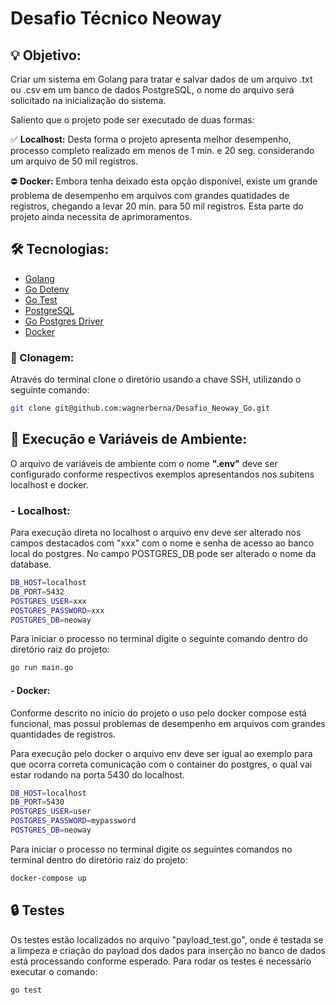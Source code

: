 # Desafio Técnico Neoway

## 💡 Objetivo:
Criar um sistema em Golang para tratar e salvar dados de um arquivo .txt ou .csv em um banco de dados PostgreSQL, o nome do arquivo será solicitado na inicialização do sistema.

Saliento que o projeto pode ser executado de duas formas:

✅ **Localhost:** Desta forma o projeto apresenta melhor desempenho, processo completo realizado em menos de 1 min. e 20 seg. considerando um arquivo de 50 mil registros.

⛔ **Docker:** Embora tenha deixado esta opção disponível, existe um grande problema de desempenho em arquivos com grandes quatidades de registros, chegando a levar 20 min. para 50 mil registros. 
Esta parte do projeto ainda necessita de aprimoramentos. 

## 🛠 Tecnologias:
- [Golang](https://go.dev/)
- [Go Dotenv](https://github.com/joho/godotenv)
- [Go Test](https://go.dev/doc/tutorial/add-a-test)
- [PostgreSQL](https://www.postgresql.org/)
- [Go Postgres Driver](https://github.com/lib/pq)
- [Docker](https://www.docker.com/)

### 🔎 Clonagem:
Através do terminal clone o diretório usando a chave SSH, utilizando o seguinte comando:
```bash
git clone git@github.com:wagnerberna/Desafio_Neoway_Go.git
```
## 📌 Execução e Variáveis de Ambiente:
O arquivo de variáveis de ambiente com o nome **".env"** deve ser configurado conforme respectivos exemplos apresentandos nos subitens localhost e docker.

### - Localhost:
Para execução direta no localhost o arquivo env deve ser alterado nos campos destacados com "xxx" com o nome e senha de acesso ao banco local do postgres.
No campo POSTGRES_DB pode ser alterado o nome da database.
```bash
DB_HOST=localhost
DB_PORT=5432
POSTGRES_USER=xxx
POSTGRES_PASSWORD=xxx
POSTGRES_DB=neoway
```

Para iniciar o processo no terminal digite o seguinte comando dentro do diretório raiz do projeto:
```bash
go run main.go
```
#### - Docker:
Conforme descrito no início do projeto o uso pelo docker compose está funcional, mas possui problemas de desempenho em arquivos com grandes quantidades de registros.

Para execução pelo docker o arquivo env deve ser igual ao exemplo para que ocorra correta comunicação com o container do postgres, o qual vai estar rodando na porta 5430 do localhost.

```bash
DB_HOST=localhost
DB_PORT=5430
POSTGRES_USER=user
POSTGRES_PASSWORD=mypassword
POSTGRES_DB=neoway
```

Para iniciar o processo no terminal digite os seguintes comandos no terminal dentro do diretório raiz do projeto:
```bash
docker-compose up
```

## 🔒  Testes
Os testes estão localizados no arquivo "payload_test.go", onde é testada se a limpeza e criação do payload dos dados para inserção no banco de dados está processando conforme esperado.
Para rodar os testes é necessário executar o comando:
```bash
go test
```
